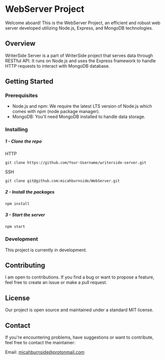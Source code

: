 # WebServer Project

Welcome aboard! This is the WebServer Project, an efficient and robust web server developed utilizing Node.js, Express, and MongoDB technologies.
## Overview

WriterSide Server is a part of WriterSide project that serves data through RESTful API. It runs on Node.js and uses the Express framework to handle HTTP requests to interact with MongoDB database.

## Getting Started

### Prerequisites

- Node.js and npm: We require the latest LTS version of Node.js which comes with npm (node package manager).
- MongoDB: You'll need MongoDB installed to handle data storage.

### Installing

##### 1 - Clone the repo
HTTP
```shell
git clone https://github.com/Your-Username/writerside-server.git
```
SSH
```shell
git clone git@github.com:micahburnside/WebServer.git
```
##### 2 - Install the packages
```shell
npm install
```

##### 3 - Start the server
```shell
npm start
```

### Development

This project is currently in development.

## Contributing

I am open to contributions. If you find a bug or want to propose a feature, feel free to create an issue or make a pull request.

## License

Our project is open source and maintained under a standard MIT license.

## Contact

If you're encountering problems, have suggestions or want to contribute, feel free to contact the maintainer:

Email: [micahburnside@protonmail.com](mailto:micahburnside@protonmail.com)
